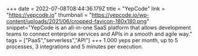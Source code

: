 +++
date = 2022-07-08T08:44:36.179Z
title = "YepCode"
link = "https://yepcode.io"
thumbnail = "https://yepcode.io/wp-content/uploads/2021/06/cropped-favicon-180x180.png"
snippet="YepCode is an all-in-one SaaS platform that allows development teams to connect enterprise services and APIs in a smooth and agile way."
tags = ["PaaS","serverless","API"]
+++
1.000 yeps per month, up to 5 processes, 3 integrations and 5 minutes per execution.

